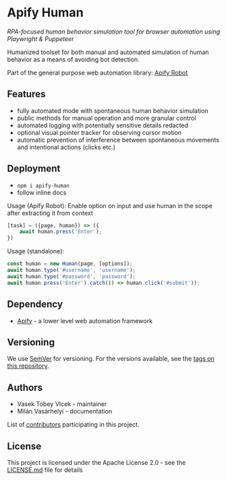 # Apify Human
*RPA-focused human behavior simulation tool for browser automation using Playwright & Puppeteer*

Humanized toolset for both manual and automated simulation of human behavior as a means of avoiding bot detection.

Part of the general purpose web automation library: [Apify Robot](https://gitlab.com/cybaerfly/apify-robot)

## Features

- fully automated mode with spontaneous human behavior simulation
- public methods for manual operation and more granular control
- automated logging with potentially sensitive details redacted
- optional visual pointer tracker for observing cursor motion
- automatic prevention of interference between spontaneous movements and intentional actions (clicks etc.)

## Deployment

- `npm i apify-human`
- follow inline docs

Usage (Apify Robot):
Enable option on input and use human in the scope after extracting it from context
```js
[task] = ({page, human}) => ({
    await human.press('Enter');
})
```

Usage (standalone):
```js
const human = new Human(page, [options]);
await human.type('#username', 'username');
await human.type('#password', 'password');
await human.press('Enter').catch(() => human.click('#submit'));
```

## Dependency

* [Apify](https://sdk.apify.com) - a lower level web automation framework

## Versioning

We use [SemVer](http://semver.org/) for versioning. For the versions available, see the [tags on this repository](https://gitlab.com/cybaerfly/apify-human/-/tags). 

## Authors

- Vasek Tobey Vlcek - maintainer
- Milán Vasárhelyi - documentation

List of [contributors](https://gitlab.com/cybaerfly/apify-human/-/graphs/master) participating in this project.

## License

This project is licensed under the Apache License 2.0 - see the [LICENSE.md](LICENSE.md) file for details